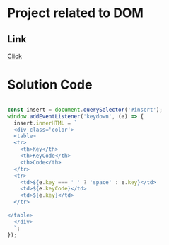 # Project related to DOM

## Link

[Click](https://stackblitz.com/edit/dom-project-chaiaurcode-7cym8gja?file=6-unlimitedColors%2Findex.html,6-unlimitedColors%2Fproj6.js,5-keyboard%2Findex.html,5-keyboard%2Fproj5.js)

# Solution Code
```javascript

const insert = document.querySelector('#insert');
window.addEventListener('keydown', (e) => {
  insert.innerHTML = `
  <div class='color'>
  <table>
  <tr>
    <th>Key</th>
    <th>KeyCode</th>
    <th>Code</th>
  </tr>
  <tr>
    <td>${e.key === ' ' ? 'space' : e.key}</td>
    <td>${e.keyCode}</td>
    <td>${e.key}</td>
  </tr>
  
</table>
  </div>
  `;
});







```